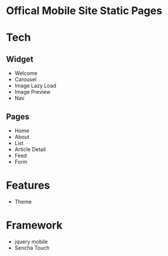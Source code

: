 Offical Mobile Site Static Pages
==========
# Tech

## Widget
- Welcome
- Carousel
- Image Lazy Load 
- Image Preview
- Nav

## Pages
- Home
- About
- List
- Article Detail
- Feed
- Form

# Features
- Theme

# Framework
- jquery mobile
- Sencha Touch